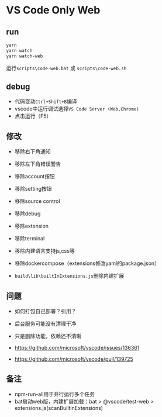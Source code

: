 # VS Code Only Web

## run

```sh
yarn
yarn watch
yarn watch-web
```

运行`scripts\code-web.bat` 或 `scripts\code-web.sh`

## debug

- 代码变动`Ctrl+Shift+B`编译
- vscode中运行调试选择`VS Code Server (Web,Chrome)`
- 点击运行（F5）

## 修改

- 移除右下角通知
- 移除左下角错误警告
- 移除account按钮
- 移除setting按钮
- 移除source control
- 移除debug
- 移除extension
- 移除terminal
- 移除内建语言支持js,css等
- 移除dockercompose（extensions修改yaml的package.json）

- `build\lib\builtInExtensions.js`删除内建扩展

## 问题

- 如何打包自己部署？引用？
- 后台服务可能没有清理干净
- 只是删除功能，依赖还不清晰

- <https://github.com/microsoft/vscode/issues/136361>
- <https://github.com/microsoft/vscode/pull/139725>

## 备注

- npm-run-all用于并行运行多个任务
- bat启动web版，内建扩展加载：bat > @vscode/test-web > extensions.js(scanBuiltinExtensions)
